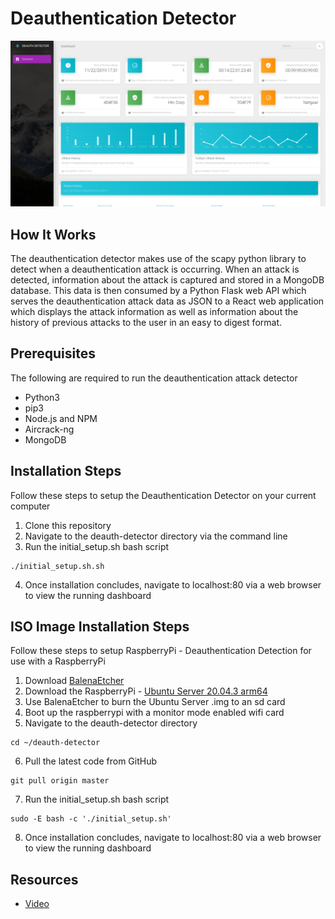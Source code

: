 # Deauthentication Detector

![](assets/github.png)

## How It Works

The deauthentication detector makes use of the scapy python library to detect when a deauthentication attack is occurring. When
an attack is detected, information about the attack is captured and stored in a MongoDB database. This data is then consumed by
a Python Flask web API which serves the deauthentication attack data as JSON to a React web application which displays the
attack information as well as information about the history of previous attacks to the user in an easy to digest format.

## Prerequisites

The following are required to run the deauthentication attack detector

* Python3
* pip3
* Node.js and NPM
* Aircrack-ng
* MongoDB

## Installation Steps

Follow these steps to setup the Deauthentication Detector on your current computer

1. Clone this repository
2. Navigate to the deauth-detector directory via the command line
3. Run the initial_setup.sh bash script
```
./initial_setup.sh.sh
```
4. Once installation concludes, navigate to localhost:80 via a web browser to view the running dashboard

## ISO Image Installation Steps

Follow these steps to setup RaspberryPi - Deauthentication Detection for use with a RaspberryPi

1. Download [BalenaEtcher](https://www.balena.io/etcher/)
2. Download the RaspberryPi - [Ubuntu Server 20.04.3 arm64](https://ubuntu.com/download/raspberry-pi/thank-you?version=20.04.3&architecture=server-arm64+raspi)
3. Use BalenaEtcher to burn the Ubuntu Server .img to an sd card
4. Boot up the raspberrypi with a monitor mode enabled wifi card
5. Navigate to the deauth-detector directory
```
cd ~/deauth-detector
```
6. Pull the latest code from GitHub
```
git pull origin master
```
7. Run the initial_setup.sh bash script
```
sudo -E bash -c './initial_setup.sh'
```
8. Once installation concludes, navigate to localhost:80 via a web browser to view the running dashboard

## Resources

* [Video](https://youtu.be/SVwhGE7bZN8)
